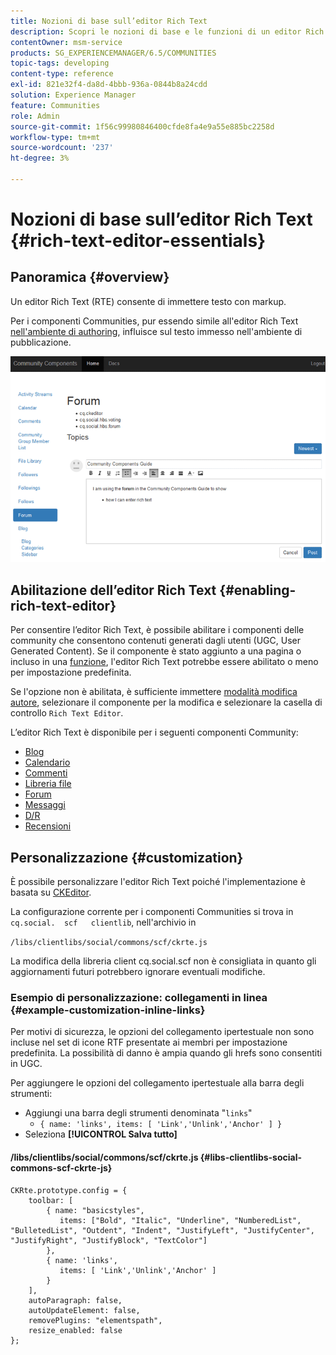 ```yaml
---
title: Nozioni di base sull’editor Rich Text
description: Scopri le nozioni di base e le funzioni di un editor Rich Text che consente di immettere testo con markup.
contentOwner: msm-service
products: SG_EXPERIENCEMANAGER/6.5/COMMUNITIES
topic-tags: developing
content-type: reference
exl-id: 821e32f4-da8d-4bbb-936a-0844b8a24cdd
solution: Experience Manager
feature: Communities
role: Admin
source-git-commit: 1f56c99980846400cfde8fa4e9a55e885bc2258d
workflow-type: tm+mt
source-wordcount: '237'
ht-degree: 3%

---
```


# Nozioni di base sull’editor Rich Text {#rich-text-editor-essentials}

## Panoramica {#overview}

Un editor Rich Text (RTE) consente di immettere testo con markup.

Per i componenti Communities, pur essendo simile all&#39;editor Rich Text [nell&#39;ambiente di authoring](../../help/sites-authoring/rich-text-editor.md), influisce sul testo immesso nell&#39;ambiente di pubblicazione.

![editor Rich Text](assets/rich-text-editor.png)

## Abilitazione dell’editor Rich Text {#enabling-rich-text-editor}

Per consentire l’editor Rich Text, è possibile abilitare i componenti delle community che consentono contenuti generati dagli utenti (UGC, User Generated Content). Se il componente è stato aggiunto a una pagina o incluso in una [funzione](functions.md), l&#39;editor Rich Text potrebbe essere abilitato o meno per impostazione predefinita.

Se l&#39;opzione non è abilitata, è sufficiente immettere [modalità modifica autore](sites-console.md#authoring-site-content), selezionare il componente per la modifica e selezionare la casella di controllo `Rich Text Editor`.

L’editor Rich Text è disponibile per i seguenti componenti Community:

* [Blog](blog-feature.md)
* [Calendario](calendar.md)
* [Commenti](comments.md)
* [Libreria file](file-library.md)
* [Forum](forum.md)
* [Messaggi](configure-messaging.md)
* [D/R](working-with-qna.md)
* [Recensioni](reviews.md)

## Personalizzazione {#customization}

È possibile personalizzare l&#39;editor Rich Text poiché l&#39;implementazione è basata su [CKEditor](https://ckeditor.com/).

La configurazione corrente per i componenti Communities si trova in `cq.social.  scf   clientlib`, nell&#39;archivio in

`/libs/clientlibs/social/commons/scf/ckrte.js`

La modifica della libreria client cq.social.scf non è consigliata in quanto gli aggiornamenti futuri potrebbero ignorare eventuali modifiche.

### Esempio di personalizzazione: collegamenti in linea {#example-customization-inline-links}

Per motivi di sicurezza, le opzioni del collegamento ipertestuale non sono incluse nel set di icone RTF presentate ai membri per impostazione predefinita. La possibilità di danno è ampia quando gli hrefs sono consentiti in UGC.

Per aggiungere le opzioni del collegamento ipertestuale alla barra degli strumenti:

* Aggiungi una barra degli strumenti denominata &quot;`links`&quot;
   * `{ name: 'links', items: [ 'Link','Unlink','Anchor' ] }`
* Seleziona **[!UICONTROL Salva tutto]**

#### /libs/clientlibs/social/commons/scf/ckrte.js {#libs-clientlibs-social-commons-scf-ckrte-js}

```
CKRte.prototype.config = {
    toolbar: [
        { name: "basicstyles",
           items: ["Bold", "Italic", "Underline", "NumberedList", "BulletedList", "Outdent", "Indent", "JustifyLeft", "JustifyCenter", "JustifyRight", "JustifyBlock", "TextColor"]
        },
        { name: 'links',
           items: [ 'Link','Unlink','Anchor' ]
        }
    ],
    autoParagraph: false,
    autoUpdateElement: false,
    removePlugins: "elementspath",
    resize_enabled: false
};
```
